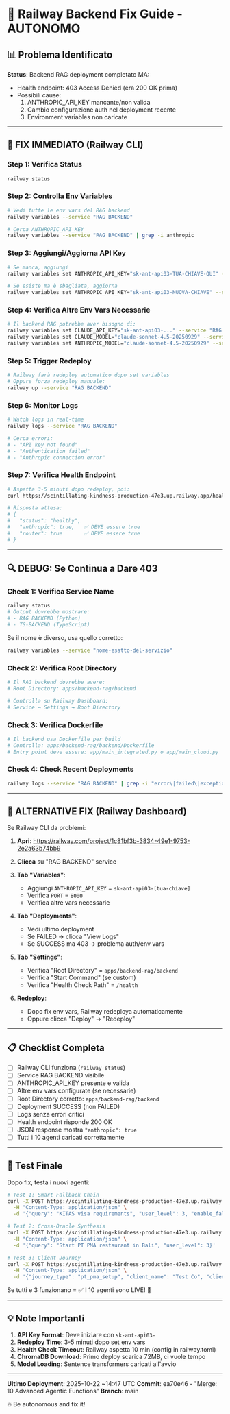 # 🔧 Railway Backend Fix Guide - AUTONOMO

## 📊 Problema Identificato

**Status**: Backend RAG deployment completato MA:
- Health endpoint: 403 Access Denied (era 200 OK prima)
- Possibili cause:
  1. ANTHROPIC_API_KEY mancante/non valida
  2. Cambio configurazione auth nel deployment recente
  3. Environment variables non caricate

---

## 🚀 FIX IMMEDIATO (Railway CLI)

### Step 1: Verifica Status
```bash
railway status
```

### Step 2: Controlla Env Variables
```bash
# Vedi tutte le env vars del RAG backend
railway variables --service "RAG BACKEND"

# Cerca ANTHROPIC_API_KEY
railway variables --service "RAG BACKEND" | grep -i anthropic
```

### Step 3: Aggiungi/Aggiorna API Key
```bash
# Se manca, aggiungi
railway variables set ANTHROPIC_API_KEY="sk-ant-api03-TUA-CHIAVE-QUI" --service "RAG BACKEND"

# Se esiste ma è sbagliata, aggiorna
railway variables set ANTHROPIC_API_KEY="sk-ant-api03-NUOVA-CHIAVE" --service "RAG BACKEND"
```

### Step 4: Verifica Altre Env Vars Necessarie
```bash
# Il backend RAG potrebbe aver bisogno di:
railway variables set CLAUDE_API_KEY="sk-ant-api03-..." --service "RAG BACKEND"
railway variables set CLAUDE_MODEL="claude-sonnet-4.5-20250929" --service "RAG BACKEND"
railway variables set ANTHROPIC_MODEL="claude-sonnet-4.5-20250929" --service "RAG BACKEND"
```

### Step 5: Trigger Redeploy
```bash
# Railway farà redeploy automatico dopo set variables
# Oppure forza redeploy manuale:
railway up --service "RAG BACKEND"
```

### Step 6: Monitor Logs
```bash
# Watch logs in real-time
railway logs --service "RAG BACKEND"

# Cerca errori:
# - "API key not found"
# - "Authentication failed"
# - "Anthropic connection error"
```

### Step 7: Verifica Health Endpoint
```bash
# Aspetta 3-5 minuti dopo redeploy, poi:
curl https://scintillating-kindness-production-47e3.up.railway.app/health

# Risposta attesa:
# {
#   "status": "healthy",
#   "anthropic": true,   ✅ DEVE essere true
#   "router": true       ✅ DEVE essere true
# }
```

---

## 🔍 DEBUG: Se Continua a Dare 403

### Check 1: Verifica Service Name
```bash
railway status
# Output dovrebbe mostrare:
# - RAG BACKEND (Python)
# - TS-BACKEND (TypeScript)
```

Se il nome è diverso, usa quello corretto:
```bash
railway variables --service "nome-esatto-del-servizio"
```

### Check 2: Verifica Root Directory
```bash
# Il RAG backend dovrebbe avere:
# Root Directory: apps/backend-rag/backend

# Controlla su Railway Dashboard:
# Service → Settings → Root Directory
```

### Check 3: Verifica Dockerfile
```bash
# Il backend usa Dockerfile per build
# Controlla: apps/backend-rag/backend/Dockerfile
# Entry point deve essere: app/main_integrated.py o app/main_cloud.py
```

### Check 4: Check Recent Deployments
```bash
railway logs --service "RAG BACKEND" | grep -i "error\|failed\|exception" | tail -20
```

---

## 🎯 ALTERNATIVE FIX (Railway Dashboard)

Se Railway CLI da problemi:

1. **Apri**: https://railway.com/project/1c81bf3b-3834-49e1-9753-2e2a63b74bb9

2. **Clicca** su "RAG BACKEND" service

3. **Tab "Variables"**:
   - Aggiungi `ANTHROPIC_API_KEY` = `sk-ant-api03-[tua-chiave]`
   - Verifica `PORT` = `8000`
   - Verifica altre vars necessarie

4. **Tab "Deployments"**:
   - Vedi ultimo deployment
   - Se FAILED → clicca "View Logs"
   - Se SUCCESS ma 403 → problema auth/env vars

5. **Tab "Settings"**:
   - Verifica "Root Directory" = `apps/backend-rag/backend`
   - Verifica "Start Command" (se custom)
   - Verifica "Health Check Path" = `/health`

6. **Redeploy**:
   - Dopo fix env vars, Railway redeploya automaticamente
   - Oppure clicca "Deploy" → "Redeploy"

---

## 📋 Checklist Completa

- [ ] Railway CLI funziona (`railway status`)
- [ ] Service RAG BACKEND visibile
- [ ] ANTHROPIC_API_KEY presente e valida
- [ ] Altre env vars configurate (se necessarie)
- [ ] Root Directory corretto: `apps/backend-rag/backend`
- [ ] Deployment SUCCESS (non FAILED)
- [ ] Logs senza errori critici
- [ ] Health endpoint risponde 200 OK
- [ ] JSON response mostra `"anthropic": true`
- [ ] Tutti i 10 agenti caricati correttamente

---

## 🧪 Test Finale

Dopo fix, testa i nuovi agenti:

```bash
# Test 1: Smart Fallback Chain
curl -X POST https://scintillating-kindness-production-47e3.up.railway.app/search \
  -H "Content-Type: application/json" \
  -d '{"query": "KITAS visa requirements", "user_level": 3, "enable_fallbacks": true}'

# Test 2: Cross-Oracle Synthesis
curl -X POST https://scintillating-kindness-production-47e3.up.railway.app/synthesize \
  -H "Content-Type: application/json" \
  -d '{"query": "Start PT PMA restaurant in Bali", "user_level": 3}'

# Test 3: Client Journey
curl -X POST https://scintillating-kindness-production-47e3.up.railway.app/journey/create \
  -H "Content-Type: application/json" \
  -d '{"journey_type": "pt_pma_setup", "client_name": "Test Co", "client_email": "test@test.com"}'
```

Se tutti e 3 funzionano = ✅ I 10 agenti sono LIVE! 🎉

---

## 💡 Note Importanti

1. **API Key Format**: Deve iniziare con `sk-ant-api03-`
2. **Redeploy Time**: 3-5 minuti dopo set env vars
3. **Health Check Timeout**: Railway aspetta 10 min (config in railway.toml)
4. **ChromaDB Download**: Primo deploy scarica 72MB, ci vuole tempo
5. **Model Loading**: Sentence transformers caricati all'avvio

---

**Ultimo Deployment**: 2025-10-22 ~14:47 UTC
**Commit**: ea70e46 - "Merge: 10 Advanced Agentic Functions"
**Branch**: main

🔥 Be autonomous and fix it!
